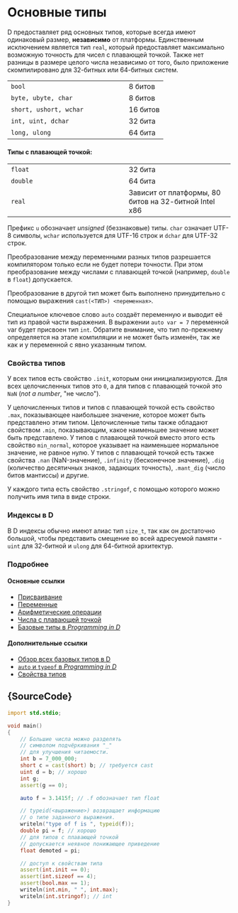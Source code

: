 # Основные типы

D предоставляет ряд основных типов, которые всегда имеют одинаковый размер,
**независимо** от платформы. Единственным исключением является тип `real`,
который предоставляет максимально возможную точность для чисел с плавающей точкой. Также нет разницы в размере целого числа независимо от того, было приложение скомпилировано для 32-битных или 64-битных систем.

<table class="table table-hover">
<tr><td width="250px"><code class="prettyprint">bool</code></td> <td>8 битов</td></tr>
<tr><td><code class="prettyprint">byte, ubyte, char</code></td> <td>8 битов</td></tr>
<tr><td><code class="prettyprint">short, ushort, wchar</code></td> <td>16 битов</td></tr>
<tr><td><code class="prettyprint">int, uint, dchar</code></td> <td>32 бита</td></tr>
<tr><td><code class="prettyprint">long, ulong</code></td> <td>64 бита</td></tr>
</table>

#### Типы с плавающей точкой:

<table class="table table-hover">
<tr><td width="250px"><code class="prettyprint">float</code></td> <td>32 бита</td></tr>
<tr><td><code class="prettyprint">double</code></td> <td>64 бита</td></tr>
<tr><td><code class="prettyprint">real</code></td> <td>Зависит от платформы, 80 битов на 32-битной Intel x86</td></tr>
</table>

Префикс `u` обозначает *unsigned* (беззнаковые) типы. `char` означает UTF-8
символы, `wchar` используется для UTF-16 строк и `dchar` для UTF-32 строк.

Преобразование между переменными разных типов разрешается компилятором только
если не будет потери точности. При этом преобразование между числами с плавающей точкой (например, `double` в `float`) допускается.

Преобразование в другой тип может быть выполнено принудительно с помощью
выражения `cast(<ТИП>) <переменная>`.

Специальное ключевое слово `auto` создаёт переменную и выводит её тип из правой
части выражения. В выражении `auto var = 7` переменной var будет присвоен тип `int`.
Обратите внимание, что тип по-прежнему определяется на этапе компиляции и не может быть изменён, так же как и у переменной с явно указанным типом.

### Свойства типов

У всех типов есть свойство `.init`, которым они инициализируются. Для всех целочисленных типов это `0`, а для типов с плавающей точкой это `NaN` (*not a number*, "не число").

У целочисленных типов и типов с плавающей точкой есть свойство `.max`,
показывающее наибольшее значение, которое может быть представлено этим типом. Целочисленные типы также обладают свойством `.min`, показывающим, какое наименьшее значение может быть представлено. У типов с плавающей точкой вместо этого есть свойство `min_normal`, которое указывает на наименьшее нормальное значение, не равное нулю. У типов с плавающей точкой есть также свойства `.nan` (NaN-значение), `.infinity` (бесконечное значение), `.dig` (количество десятичных знаков, задающих точность), `.mant_dig` (число битов мантиссы) и другие.

У каждого типа есть свойство `.stringof`, с помощью которого можно получить имя типа в виде строки.

### Индексы в D

В D индексы обычно имеют алиас тип `size_t`, так как он достаточно большой, чтобы представить смещение во всей адресуемой памяти - `uint` для 32-битной и
`ulong` для 64-битной архитектур.

### Подробнее

#### Основные ссылки

- [Присваивание](http://ddili.org/ders/d.en/assignment.html)
- [Переменные](http://ddili.org/ders/d.en/variables.html)
- [Арифметические операции](http://ddili.org/ders/d.en/arithmetic.html)
- [Числа с плавающей точкой](http://ddili.org/ders/d.en/floating_point.html)
- [Базовые типы в _Programming in D_](http://ddili.org/ders/d.en/types.html)

#### Дополнительные ссылки

- [Обзор всех базовых типов в D](https://dlang.org/spec/type.html)
- [`auto` и `typeof` в _Programming in D_](http://ddili.org/ders/d.en/auto_and_typeof.html)
- [Свойства типов](https://dlang.org/spec/property.html)

## {SourceCode}

```d
import std.stdio;

void main()
{
    // Большие числа можно разделять
    // символом подчёркивания "_"
    // для улучшения читаемости.
    int b = 7_000_000;
    short c = cast(short) b; // требуется cast
    uint d = b; // хорошо
    int g;
    assert(g == 0);

    auto f = 3.1415f; // .f обозначает тип float

    // typeid(<выражение>) возвращает информацию 
    // о типе заданного выражения.
    writeln("type of f is ", typeid(f));
    double pi = f; // хорошо
    // для типов с плавающей точкой
    // допускается неявное понижающее приведение
    float demoted = pi;

    // доступ к свойствам типа
    assert(int.init == 0);
    assert(int.sizeof == 4);
    assert(bool.max == 1);
    writeln(int.min, " ", int.max);
    writeln(int.stringof); // int
}
```
